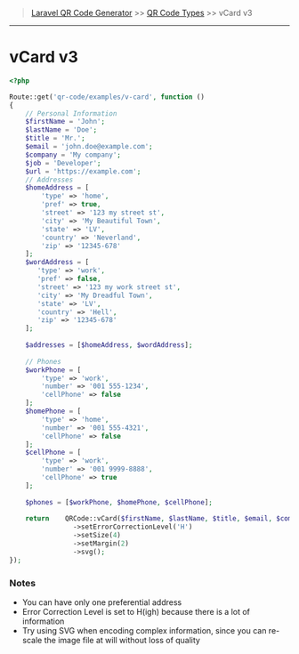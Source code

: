 > [Laravel QR Code Generator](index.md) >> [QR Code Types](index.md#code-types) >> vCard v3

---
# vCard v3

```php
<?php

Route::get('qr-code/examples/v-card', function () 
{
    // Personal Information
    $firstName = 'John';
    $lastName = 'Doe';
    $title = 'Mr.';
    $email = 'john.doe@example.com';
    $company = 'My company';
    $job = 'Developer';
    $url = 'https://example.com';
    // Addresses
    $homeAddress = [
        'type' => 'home',
        'pref' => true,
        'street' => '123 my street st',
        'city' => 'My Beautiful Town',
        'state' => 'LV',
        'country' => 'Neverland',
        'zip' => '12345-678'
    ];
    $wordAddress = [
       'type' => 'work',
       'pref' => false,
       'street' => '123 my work street st',
       'city' => 'My Dreadful Town',
       'state' => 'LV',
       'country' => 'Hell',
       'zip' => '12345-678'
    ];
    
    $addresses = [$homeAddress, $wordAddress];
    
    // Phones
    $workPhone = [
        'type' => 'work',
        'number' => '001 555-1234',
        'cellPhone' => false
    ];
    $homePhone = [
        'type' => 'home',
        'number' => '001 555-4321',
        'cellPhone' => false
    ];
    $cellPhone = [
        'type' => 'work',
        'number' => '001 9999-8888',
        'cellPhone' => true
    ];
    
    $phones = [$workPhone, $homePhone, $cellPhone];
    
    return    QRCode::vCard($firstName, $lastName, $title, $email, $company, $job, $url, $addresses, $phones)
                ->setErrorCorrectionLevel('H')
                ->setSize(4)
                ->setMargin(2)
                ->svg();
});
```

### Notes

 - You can have only one preferential address
 - Error Correction Level is set to H(igh) because there is a lot of information
 - Try using SVG when encoding complex information, since you can re-scale the image file at will without loss of quality
